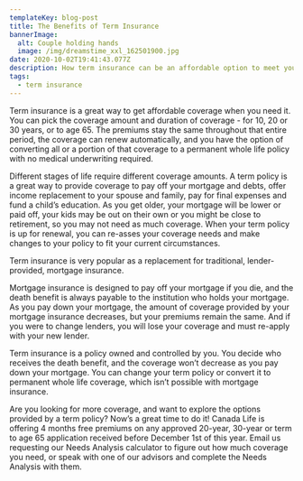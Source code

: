 ```yaml
---
templateKey: blog-post
title: The Benefits of Term Insurance
bannerImage:
  alt: Couple holding hands
  image: /img/dreamstime_xxl_162501900.jpg
date: 2020-10-02T19:41:43.077Z
description: How term insurance can be an affordable option to meet your current needs.
tags:
  - term insurance
---
```

Term insurance is a great way to get affordable coverage when you need it. You can pick the coverage amount and duration of coverage - for 10, 20 or 30 years, or to age 65. The premiums stay the same throughout that entire period, the coverage can renew automatically, and you have the option of converting all or a portion of that coverage to a permanent whole life policy with no medical underwriting required.



Different stages of life require different coverage amounts. A term policy is a great way to provide coverage to pay off your mortgage and debts, offer income replacement to your spouse and family, pay for final expenses and fund a child’s education. As you get older, your mortgage will be lower or paid off, your kids may be out on their own or you might be close to retirement, so you may not need as much coverage. When your term policy is up for renewal, you can re-asses your coverage needs and make changes to your policy to fit your current circumstances.



Term insurance is very popular as a replacement for traditional, lender-provided, mortgage insurance. 



Mortgage insurance is designed to pay off your mortgage if you die, and the death benefit is always payable to the institution who holds your mortgage. As you pay down your mortgage, the amount of coverage provided by your mortgage insurance decreases, but your premiums remain the same. And if you were to change lenders, you will lose your coverage and must re-apply with your new lender.



Term insurance is a policy owned and controlled by you. You decide who receives the death benefit, and the coverage won’t decrease as you pay down your mortgage. You can change your term policy or convert it to permanent whole life coverage, which isn’t possible with mortgage insurance.



Are you looking for more coverage, and want to explore the options provided by a term policy? Now’s a great time to do it! Canada Life is offering 4 months free premiums on any approved 20-year, 30-year or term to age 65 application received before December 1st of this year. Email us requesting our Needs Analysis calculator to figure out how much coverage you need, or speak with one of our advisors and complete the Needs Analysis with them.
